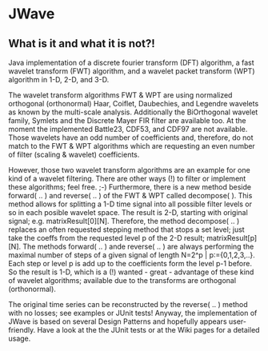 # JWave
## What is it and what it is not?!
Java implementation of a discrete fourier transform (DFT) algorithm, a fast
wavelet transform (FWT) algorithm, and a wavelet packet transform (WPT)
algorithm in 1-D, 2-D, and 3-D.

The wavelet transform algorithms FWT & WPT are
using normalized orthogonal (orthonormal) Haar, Coiflet, Daubechies, and
Legendre wavelets as known by the multi-scale analysis. Additionally the
BiOrthogonal wavelet family, Symlets and the Discrete Mayer FIR filter are
available too. At the moment the implemented Battle23, CDF53, and CDF97 are not
available. Those wavelets have an odd number of coefficients and, therefore, do
not match to the FWT & WPT algorithms which are requesting an even number of
filter (scaling & wavelet) coefficients.

However, those two wavelet transform
algorithms are an example for one kind of a wavelet filtering. There are other
ways (!) to filter or implement these algorithms; feel free. ;-) Furthermore,
there is a new method beside forward( .. ) and reverse( .. ) of the FWT & WPT
called decompose( ). This method allows for splitting a 1-D time signal into all
possible filter levels or so in each posible wavelet space. The result is 2-D,
starting with original signal; e.g. matrixResult[0][N]. Therefore, the method
decompose( .. ) replaces an often requested stepping method that stops a set
level; just take the coeffs from the requested level p of the 2-D result;
matrixResult[p][N]. The methods forward( .. ) ande reverse( .. ) are always
performing the maximal number of steps of a given signal of length N=2^p |
p:={0,1,2,3,..}. Each step or level p is add up to the coefficients form the
level p-1 before. So the result is 1-D, which is a (!) wanted - great -
advantage of these kind of wavelet algorithms; available due to the transforms
are orthogonal (orthonormal).

The original time series can be reconstructed by
the reverse( .. ) method with no losses; see examples or JUnit tests! Anyway,
the implementation of JWave is based on several Design Patterns and hopefully
appears user-friendly. Have a look at the the JUnit tests or at the Wiki pages
for a detailed usage.
